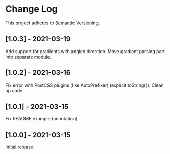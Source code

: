 # Change Log

This project adheres to [Semantic Versioning](http://semver.org/).

## [1.0.3] - 2021-03-19
Add support for gradients with angled direction.
Move gradient parsing part into separate module.

## [1.0.2] - 2021-03-16
Fix error with PostCSS plugins (like AutoPrefixer) (explicit toString()).
Clean up code.

## [1.0.1] - 2021-03-15
Fix README example (annotation).

## [1.0.0] - 2021-03-15
Initial release.

